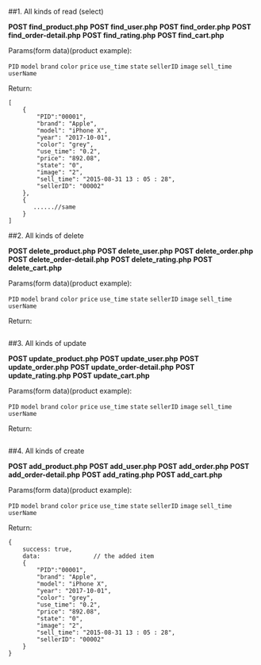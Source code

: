 ##1. All kinds of read (select)

**POST find_product.php**
**POST find_user.php**
**POST find_order.php**
**POST find_order-detail.php**
**POST find_rating.php**
**POST find_cart.php**

Params(form data)(product example):

`PID`
`model`
`brand`
`color`
`price`
`use_time`
`state`
`sellerID`
`image`
`sell_time`
`userName`

Return:

```
[
    {
        "PID":"00001",
        "brand": "Apple",
        "model": "iPhone X",
        "year": "2017-10-01",
        "color": "grey",
        "use_time": "0.2",
        "price": "892.08",
        "state": "0",
        "image": "2",
        "sell_time": "2015-08-31 13 : 05 : 28",
        "sellerID": "00002"
    },
    {
       ......//same
    }
]
```

##2. All kinds of delete

**POST delete_product.php**
**POST delete_user.php**
**POST delete_order.php**
**POST delete_order-detail.php**
**POST delete_rating.php**
**POST delete_cart.php**

Params(form data)(product example):

`PID`
`model`
`brand`
`color`
`price`
`use_time`
`state`
`sellerID`
`image`
`sell_time`
`userName`

Return:

```

```

##3. All kinds of update

**POST update_product.php**
**POST update_user.php**
**POST update_order.php**
**POST update_order-detail.php**
**POST update_rating.php**
**POST update_cart.php**

Params(form data)(product example):

`PID`
`model`
`brand`
`color`
`price`
`use_time`
`state`
`sellerID`
`image`
`sell_time`
`userName`

Return:

```

```

##4. All kinds of create

**POST add_product.php**
**POST add_user.php**
**POST add_order.php**
**POST add_order-detail.php**
**POST add_rating.php**
**POST add_cart.php**

Params(form data)(product example):

`PID`
`model`
`brand`
`color`
`price`
`use_time`
`state`
`sellerID`
`image`
`sell_time`
`userName`

Return:

```
{
    success: true,
    data:               // the added item
    {
        "PID":"00001",
        "brand": "Apple",
        "model": "iPhone X",
        "year": "2017-10-01",
        "color": "grey",
        "use_time": "0.2",
        "price": "892.08",
        "state": "0",
        "image": "2",
        "sell_time": "2015-08-31 13 : 05 : 28",
        "sellerID": "00002"
    }
}
```
